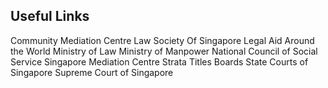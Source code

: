 Useful Links
---

Community Mediation Centre
Law Society Of Singapore
Legal Aid Around the World
Ministry of Law
Ministry of Manpower
National Council of Social Service
Singapore Mediation Centre
Strata Titles Boards
State Courts of Singapore
Supreme Court of Singapore
